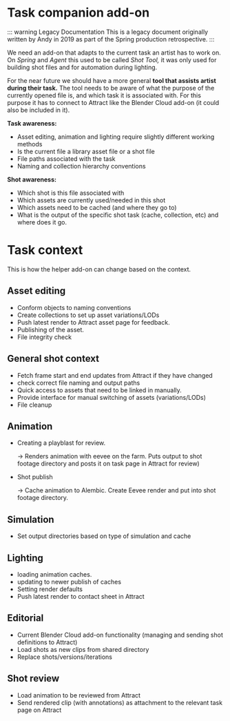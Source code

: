 # Task companion add-on

::: warning Legacy Documentation
This is a legacy document originally written by Andy in 2019 as part of the Spring production retrospective.
:::

We need an add-on that adapts to the current task an artist has to work on. On *Spring* and *Agent* this used to be called *Shot Tool,* it was only used for building shot files and for automation during lighting.

For the near future we should have a more general **tool that assists artist during their task.** The tool needs to be aware of what the purpose of the currently opened file is, and which task it is associated with. For this purpose it has to connect to Attract like the Blender Cloud add-on (it  could also be included in it).

**Task awareness:**

- Asset editing, animation and lighting require slightly different working methods
- Is the current file a library asset file or a shot file
- File paths associated with the task
- Naming and collection hierarchy conventions

**Shot awareness:**

- Which shot is this file associated with
- Which assets are currently used/needed in this shot
- Which assets need to be cached (and where they go to)
- What is the output of the specific shot task (cache, collection, etc) and where does it go.

# Task context

This is how the helper add-on can change based on the context.

## Asset editing

- Conform objects to naming conventions
- Create collections to set up asset variations/LODs
- Push latest render to Attract asset page for feedback.
- Publishing of the asset.
- File integrity check

## General shot context

- Fetch frame start and end updates from Attract if they have changed
- check correct file naming and output paths
- Quick access to assets that need to be linked in manually.
- Provide interface for manual switching of assets (variations/LODs)
- File cleanup

## Animation

- Creating a playblast for review.
    
    → Renders animation with eevee on the farm. Puts output to shot footage directory and posts it on task page in Attract for review)
    
- Shot publish
    
    → Cache animation to Alembic. Create Eevee render and put into shot footage directory.
    

## Simulation

- Set output directories based on type of simulation and cache

## Lighting

- loading animation caches.
- updating to newer publish of caches
- Setting render defaults
- Push latest render to contact sheet in Attract

## Editorial

- Current Blender Cloud add-on functionality (managing and sending shot definitions to Attract)
- Load shots as new clips from shared directory
- Replace shots/versions/iterations

## Shot review

- Load animation to be reviewed from Attract
- Send rendered clip (with annotations) as attachment to the relevant task page on Attract

